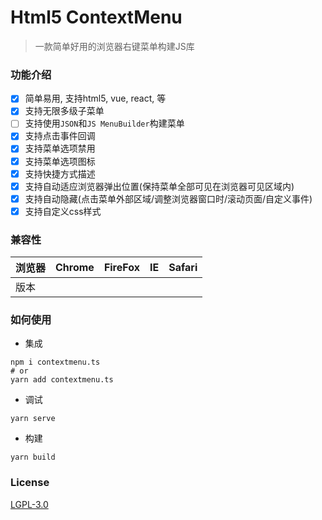 # Html5 ContextMenu

> 一款简单好用的浏览器右键菜单构建JS库

### 功能介绍

- [X] 简单易用, 支持html5, vue, react, 等
- [X] 支持无限多级子菜单
- [ ] 支持使用`JSON`和`JS MenuBuilder`构建菜单
- [X] 支持点击事件回调
- [X] 支持菜单选项禁用
- [X] 支持菜单选项图标
- [X] 支持快捷方式描述
- [X] 支持自动适应浏览器弹出位置(保持菜单全部可见在浏览器可见区域内)
- [X] 支持自动隐藏(点击菜单外部区域/调整浏览器窗口时/滚动页面/自定义事件)
- [X] 支持自定义css样式

### 兼容性


| 浏览器| Chrome | FireFox | IE | Safari |
| --- | --- | --- | --- | --- |
| 版本| | | | |


### 如何使用

- 集成

```shell
npm i contextmenu.ts
# or
yarn add contextmenu.ts
```

- 调试

```shell
yarn serve
```

- 构建

```shell
yarn build
```

### License

[LGPL-3.0](./license.txt)
